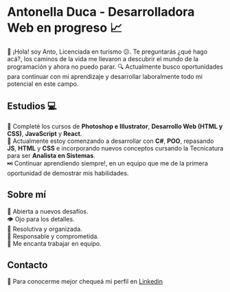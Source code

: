 # Antonella Duca - Desarrolladora Web en progreso :chart_with_upwards_trend: 
👋 ¡Hola! soy Anto, Licenciada en turismo :confused:. Te preguntarás ¿qué hago acá?, los caminos de la vida me llevaron a descubrir el mundo de la programación y ahora no puedo parar.
:mag: Actualmente busco oportunidades para continuar con mi aprendizaje y desarrollar laboralmente todo mi potencial en este campo.

## Estudios :computer:
:pushpin: Completé los cursos de **Photoshop e Illustrator**, **Desarrollo Web (HTML y CSS)**, **JavaScript** y **React**.<br>
:pushpin: Actualmente estoy comenzando a desarrollar con **C#**, **POO**, repasando **JS**, **HTML** y **CSS** e incorporando nuevos conceptos cursando la Tecnicatura para ser **Analista en Sistemas**.<br>
:next_track_button: Continuar aprendiendo siempre!, en un equipo que me de la primera oportunidad de demostrar mis habilidades.

## Sobre mí
:muscle: Abierta a nuevos desafíos.<br>
:eye: Ojo para los detalles.<br>
:jigsaw: Resolutiva y organizada.<br>
:1st_place_medal: Responsable y comprometida. <br>
:heart_decoration: Me encanta trabajar en equipo.

## Contacto
:incoming_envelope: Para conocerme mejor chequeá mi perfil en [Linkedin](https://www.linkedin.com/in/antonella-duca/)

<!---
anto-duca/anto-duca is a special ✨ repository because its `README.md` (this file) appears on your GitHub profile.
You can click the Preview link to take a look at your changes.
--->

